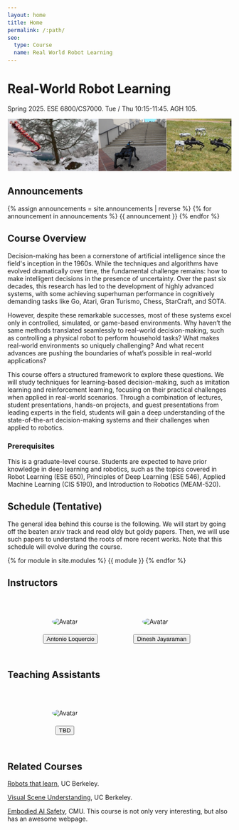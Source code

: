 ```yaml
---
layout: home
title: Home
permalink: /:path/
seo:
  type: Course
  name: Real World Robot Learning 
---
```


# Real-World Robot Learning 
Spring 2025. ESE 6800/CS7000. Tue / Thu 10:15-11:45. AGH 105.

![Image](/assets/images/front_page.png)

## Announcements 
{% assign announcements = site.announcements | reverse %}
{% for announcement in announcements %}
{{ announcement }}
{% endfor %}

## Course Overview 

Decision-making has been a cornerstone of artificial intelligence since the field's inception in the 1960s. While the techniques and algorithms have evolved dramatically over time, the fundamental challenge remains: how to make intelligent decisions in the presence of uncertainty. Over the past six decades, this research has led to the development of highly advanced systems, with some achieving superhuman performance in cognitively demanding tasks like Go, Atari, Gran Turismo, Chess, StarCraft, and SOTA.

However, despite these remarkable successes, most of these systems excel only in controlled, simulated, or game-based environments. Why haven’t the same methods translated seamlessly to real-world decision-making, such as controlling a physical robot to perform household tasks? What makes real-world environments so uniquely challenging? And what recent advances are pushing the boundaries of what’s possible in real-world applications?

This course offers a structured framework to explore these questions. We will study techniques for learning-based decision-making, such as imitation learning and reinforcement learning, focusing on their practical challenges when applied in real-world scenarios. Through a combination of lectures, student presentations, hands-on projects, and guest presentations from leading experts in the field, students will gain a deep understanding of the state-of-the-art decision-making systems and their challenges when applied to robotics.

### Prerequisites

This is a graduate-level course. Students are expected to have prior knowledge in deep learning and robotics, such as the topics covered in Robot Learning (ESE 650), Principles of Deep Learning (ESE 546), Applied Machine Learning (CIS 5190), and Introduction to Robotics (MEAM-520).



## Schedule (Tentative) 

The general idea behind this course is the following. We will start by going off the beaten arxiv track and read oldy but goldy papers. Then, we will use such papers to understand the roots of more recent works. Note that this schedule will evolve during the course.

{% for module in site.modules %}
{{ module }}
{% endfor %}


## Instructors

<figure style="display: inline-flex;">
<figure>
<img src="/real_world_robot_learning_sp25/assets/images/al.jpeg" alt="Avatar" style="width:200px; height:auto; object-fit: cover; border-radius:50%; padding:20px;">
<figcaption style="text-align: center;"><a href="https://antonilo.github.io/"><button type="button" name="button" class="btn">Antonio Loquercio</button>
</a></figcaption>
</figure>

<figure>
<img src="/real_world_robot_learning_sp25/assets/images/dj.jpg" alt="Avatar" style="width:200px; height:auto; object-fit: cover; border-radius:50%; padding:20px;">
<figcaption style="text-align: center;"><a href="https://www.seas.upenn.edu/~dineshj/"><button type="button" name="button" class="btn">Dinesh Jayaraman</button>
</a></figcaption>
</figure>

</figure>


## Teaching Assistants 

<figure style="display: inline-flex;">

<figure>
<img src="/real_world_robot_learning_sp25/assets/images/tdb.png" alt="Avatar" style="width:200px; height:auto; object-fit: cover; border-radius:50%; padding:20px;">
<figcaption style="text-align: center;"><a href=""><button type="button" name="button" class="btn">TBD</button>
</a></figcaption>
</figure>

</figure>

## Related Courses


<a href="https://robots-that-learn.github.io/"> Robots that learn</a>, UC Berkeley.

<a href="https://docs.google.com/document/u/1/d/e/2PACX-1vQaioAfwh81lxb3Z3B-Qf83I8DSb6Xu1z7KBbcJBxBrutR6qVEZ12lig5rEgfyq31Ojamf8JeVzSvVg/pub"> Visual Scene Understanding</a>, UC Berkeley.

<a href="https://abajcsy.github.io/embodied-ai-safety/">Embodied AI Safety</a>, CMU. This course is not only very interesting, but also has an awesome webpage.



